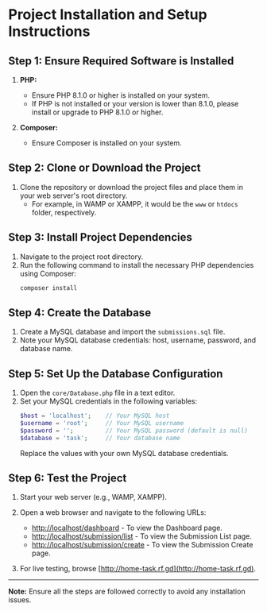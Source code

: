 
# Project Installation and Setup Instructions

## Step 1: Ensure Required Software is Installed

1. **PHP:**
   - Ensure PHP 8.1.0 or higher is installed on your system.
   - If PHP is not installed or your version is lower than 8.1.0, please install or upgrade to PHP 8.1.0 or higher.

2. **Composer:**
   - Ensure Composer is installed on your system.

## Step 2: Clone or Download the Project

1. Clone the repository or download the project files and place them in your web server's root directory.
   - For example, in WAMP or XAMPP, it would be the `www` or `htdocs` folder, respectively.

## Step 3: Install Project Dependencies

1. Navigate to the project root directory.
2. Run the following command to install the necessary PHP dependencies using Composer:
   ```bash
   composer install
   ```

## Step 4: Create the Database

1. Create a MySQL database and import the `submissions.sql` file.
2. Note your MySQL database credentials: host, username, password, and database name.

## Step 5: Set Up the Database Configuration

1. Open the `core/Database.php` file in a text editor.
2. Set your MySQL credentials in the following variables:
   ```php
   $host = 'localhost';    // Your MySQL host
   $username = 'root';     // Your MySQL username
   $password = '';         // Your MySQL password (default is null)
   $database = 'task';     // Your database name
   ```
   Replace the values with your own MySQL database credentials.

## Step 6: Test the Project

1. Start your web server (e.g., WAMP, XAMPP).
2. Open a web browser and navigate to the following URLs:
   - [http://localhost/dashboard](http://localhost/dashboard) - To view the Dashboard page.
   - [http://localhost/submission/list](http://localhost/submission/list) - To view the Submission List page.
   - [http://localhost/submission/create](http://localhost/submission/create) - To view the Submission Create page.

3. For live testing, browse [http://home-task.rf.gd](http://home-task.rf.gd).

---

**Note:** Ensure all the steps are followed correctly to avoid any installation issues.
